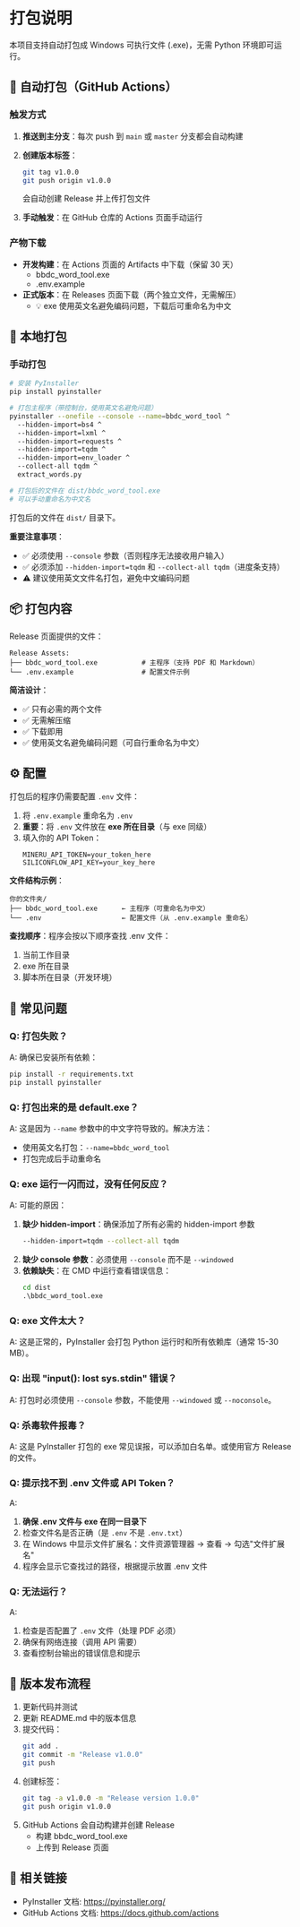 # 打包说明

本项目支持自动打包成 Windows 可执行文件 (.exe)，无需 Python 环境即可运行。

## 🚀 自动打包（GitHub Actions）

### 触发方式

1. **推送到主分支**：每次 push 到 `main` 或 `master` 分支都会自动构建
2. **创建版本标签**：
   ```bash
   git tag v1.0.0
   git push origin v1.0.0
   ```
   会自动创建 Release 并上传打包文件

3. **手动触发**：在 GitHub 仓库的 Actions 页面手动运行

### 产物下载

- **开发构建**：在 Actions 页面的 Artifacts 中下载（保留 30 天）
  - bbdc_word_tool.exe
  - .env.example
- **正式版本**：在 Releases 页面下载（两个独立文件，无需解压）
  - 💡 exe 使用英文名避免编码问题，下载后可重命名为中文

## 🔨 本地打包

### 手动打包

```bash
# 安装 PyInstaller
pip install pyinstaller

# 打包主程序（带控制台，使用英文名避免问题）
pyinstaller --onefile --console --name=bbdc_word_tool ^
  --hidden-import=bs4 ^
  --hidden-import=lxml ^
  --hidden-import=requests ^
  --hidden-import=tqdm ^
  --hidden-import=env_loader ^
  --collect-all tqdm ^
  extract_words.py

# 打包后的文件在 dist/bbdc_word_tool.exe
# 可以手动重命名为中文名
```

打包后的文件在 `dist/` 目录下。

**重要注意事项**：
- ✅ 必须使用 `--console` 参数（否则程序无法接收用户输入）
- ✅ 必须添加 `--hidden-import=tqdm` 和 `--collect-all tqdm`（进度条支持）
- ⚠️ 建议使用英文文件名打包，避免中文编码问题

## 📦 打包内容

Release 页面提供的文件：

```
Release Assets:
├── bbdc_word_tool.exe           # 主程序（支持 PDF 和 Markdown）
└── .env.example                 # 配置文件示例
```

**简洁设计**：
- ✅ 只有必需的两个文件
- ✅ 无需解压缩
- ✅ 下载即用
- ✅ 使用英文名避免编码问题（可自行重命名为中文）

## ⚙️ 配置

打包后的程序仍需要配置 `.env` 文件：

1. 将 `.env.example` 重命名为 `.env`
2. **重要**：将 `.env` 文件放在 **exe 所在目录**（与 exe 同级）
3. 填入你的 API Token：
   ```
   MINERU_API_TOKEN=your_token_here
   SILICONFLOW_API_KEY=your_key_here
   ```

**文件结构示例**：
```
你的文件夹/
├── bbdc_word_tool.exe      ← 主程序（可重命名为中文）
└── .env                    ← 配置文件（从 .env.example 重命名）
```

**查找顺序**：程序会按以下顺序查找 .env 文件：
1. 当前工作目录
2. exe 所在目录
3. 脚本所在目录（开发环境）

## 🐛 常见问题

### Q: 打包失败？
A: 确保已安装所有依赖：
```bash
pip install -r requirements.txt
pip install pyinstaller
```

### Q: 打包出来的是 default.exe？
A: 这是因为 `--name` 参数中的中文字符导致的。解决方法：
- 使用英文名打包：`--name=bbdc_word_tool`
- 打包完成后手动重命名

### Q: exe 运行一闪而过，没有任何反应？
A: 可能的原因：
1. **缺少 hidden-import**：确保添加了所有必需的 hidden-import 参数
   ```bash
   --hidden-import=tqdm --collect-all tqdm
   ```
2. **缺少 console 参数**：必须使用 `--console` 而不是 `--windowed`
3. **依赖缺失**：在 CMD 中运行查看错误信息：
   ```cmd
   cd dist
   .\bbdc_word_tool.exe
   ```

### Q: exe 文件太大？
A: 这是正常的，PyInstaller 会打包 Python 运行时和所有依赖库（通常 15-30 MB）。

### Q: 出现 "input(): lost sys.stdin" 错误？
A: 打包时必须使用 `--console` 参数，不能使用 `--windowed` 或 `--noconsole`。

### Q: 杀毒软件报毒？
A: 这是 PyInstaller 打包的 exe 常见误报，可以添加白名单。或使用官方 Release 的文件。

### Q: 提示找不到 .env 文件或 API Token？
A: 
1. **确保 .env 文件与 exe 在同一目录下**
2. 检查文件名是否正确（是 `.env` 不是 `.env.txt`）
3. 在 Windows 中显示文件扩展名：文件资源管理器 → 查看 → 勾选"文件扩展名"
4. 程序会显示它查找过的路径，根据提示放置 .env 文件

### Q: 无法运行？
A: 
1. 检查是否配置了 `.env` 文件（处理 PDF 必须）
2. 确保有网络连接（调用 API 需要）
3. 查看控制台输出的错误信息和提示

## 📝 版本发布流程

1. 更新代码并测试
2. 更新 README.md 中的版本信息
3. 提交代码：
   ```bash
   git add .
   git commit -m "Release v1.0.0"
   git push
   ```
4. 创建标签：
   ```bash
   git tag -a v1.0.0 -m "Release version 1.0.0"
   git push origin v1.0.0
   ```
5. GitHub Actions 会自动构建并创建 Release
   - 构建 bbdc_word_tool.exe
   - 上传到 Release 页面

## 🔗 相关链接

- PyInstaller 文档: https://pyinstaller.org/
- GitHub Actions 文档: https://docs.github.com/actions

